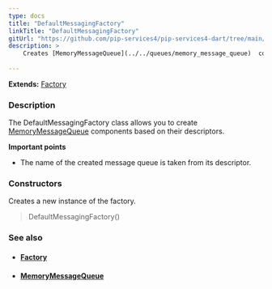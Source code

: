```yaml
---
type: docs
title: "DefaultMessagingFactory"
linkTitle: "DefaultMessagingFactory"
gitUrl: "https://github.com/pip-services4/pip-services4-dart/tree/main/pip-services4-messaging-dart"
description: > 
    Creates [MemoryMessageQueue](../../queues/memory_message_queue)  components based on their descriptors.
    
---
```


**Extends:** [Factory](../../../components/build/factory)

### Description

The DefaultMessagingFactory class allows you to create  [MemoryMessageQueue](../../queues/memory_message_queue)  components based on their descriptors.

**Important points**

- The name of the created message queue is taken from its descriptor.

### Constructors

Creates a new instance of the factory.

> DefaultMessagingFactory()


### See also
- #### [Factory](../../../components/build/factory)
- #### [MemoryMessageQueue](../../queues/message_queue)


